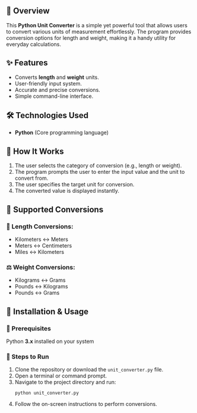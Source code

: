 <h2>📌 Overview</h2>
<p>This <strong>Python Unit Converter</strong> is a simple yet powerful tool that allows users to convert various units of measurement effortlessly. The program provides conversion options for length and weight, making it a handy utility for everyday calculations.</p>

<h2>✨ Features</h2>
<ul>
    <li>Converts <strong>length</strong> and <strong>weight</strong> units.</li>
    <li>User-friendly input system.</li>
    <li>Accurate and precise conversions.</li>
    <li>Simple command-line interface.</li>
</ul>

<h2>🛠️ Technologies Used</h2>
<ul>
    <li><strong>Python</strong> (Core programming language)</li>
    
</ul>

<h2>🔧 How It Works</h2>
<ol>
    <li>The user selects the category of conversion (e.g., length or weight).</li>
    <li>The program prompts the user to enter the input value and the unit to convert from.</li>
    <li>The user specifies the target unit for conversion.</li>
    <li>The converted value is displayed instantly.</li>
</ol>

<h2>📌 Supported Conversions</h2>
<h3>📏 Length Conversions:</h3>
<ul>
    <li>Kilometers ↔ Meters</li>
    <li>Meters ↔ Centimeters</li>
    <li>Miles ↔ Kilometers</li>
</ul>

<h3>⚖️ Weight Conversions:</h3>
<ul>
    <li>Kilograms ↔ Grams</li>
    <li>Pounds ↔ Kilograms</li>
    <li>Pounds ↔ Grams</li>
</ul>

<h2>🚀 Installation & Usage</h2>
<h3>🔹 Prerequisites</h3>
<p>Python <strong>3.x</strong> installed on your system</p>

<h3>🔹 Steps to Run</h3>
<ol>
    <li>Clone the repository or download the <code>unit_converter.py</code> file.</li>
    <li>Open a terminal or command prompt.</li>
    <li>Navigate to the project directory and run:</li>
    <pre><code>python unit_converter.py</code></pre>
    <li>Follow the on-screen instructions to perform conversions.</li>
</ol>


